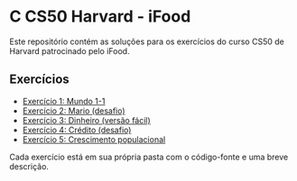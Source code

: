 # C CS50 Harvard - iFood

Este repositório contém as soluções para os exercícios do curso CS50 de Harvard patrocinado pelo iFood.

## Exercícios

- [Exercício 1: Mundo 1-1](./Exercicio1)
- [Exercício 2: Mario (desafio)](./Exercicio2)
- [Exercício 3: Dinheiro (versão fácil)](./Exercicio3)
- [Exercício 4: Crédito (desafio)](./Exercicio4)
- [Exercício 5: Crescimento populacional](./Exercicio5)


Cada exercício está em sua própria pasta com o código-fonte e uma breve descrição.